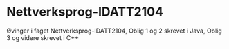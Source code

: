 # Nettverksprog-IDATT2104

Øvinger i faget Nettverksprog-IDATT2104,
Oblig 1 og 2 skrevet i Java,
Oblig 3 og videre skrevet i C++
